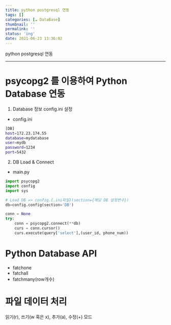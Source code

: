 ```yaml
---
title: python postgresql 연동
tags: []
categories: [☁️ DataBase]
thumbnail: ''
permalink: ''
status: 'ing'
date: 2021-06-23 13:36:02
---
```


python postgresql 연동
<!-- excerpt -->
<!-- toc -->

---

# psycopg2 를 이용하여 Python Database 연동

1. Database 정보 config.ini 설정

* config.ini
```bash
[DB]
host=172.23.174.55
database=mydatabase
user=mydb
password=1234
port=5432
```

2. DB Load & Connect

* main.py
```python
import psycopg2
import config
import sys

# Load DB => config.{.ini파일}(section={해당 DB 설정변수})
db=config.config(section='DB')

conn = None
try:
    conn = psycopg2.connect(**db)
    curs = conn.cursor()
    curs.execute(query['select'],(user_id, phone_num))
```


# Python Database API
- fatchone
- fatchall
- fatchmany(row개수)

# 파일 데이터 처리
읽기(r), 쓰기(w 혹은 x), 추가(a), 수정(+) 모드
